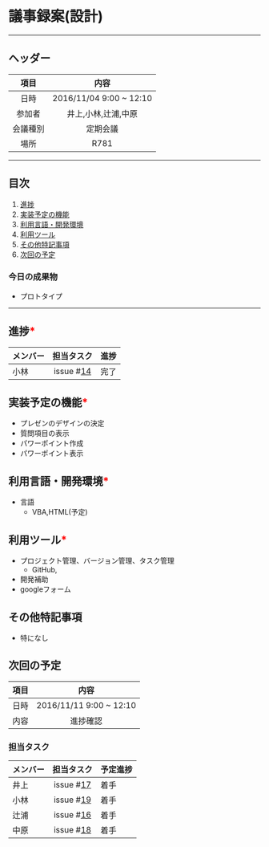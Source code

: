 # 議事録案(設計)
---
## ヘッダー
|項目|内容|
|:--:|:--:|
| 日時 | 2016/11/04  9:00 ~ 12:10|
| 参加者 | 井上,小林,辻浦,中原 |
| 会議種別 | 定期会議 |
| 場所 | R781 |

---
## 目次
1. [進捗](#ProgressReport)
1. [実装予定の機能](#anchar1)
2. [利用言語・開発環境](#anchar2)
3. [利用ツール](#anchar3)
4. [その他特記事項](#anchar4)
5. [次回の予定](#anchar5)

### 今日の成果物
- プロトタイプ

---

## <div id="ProgressReport"/> 進捗<font color = "red">*</font>

| メンバー | 担当タスク | 進捗 |
| :-- | :--: | :-- |
| 小林 | issue #[14]() | 完了 |


## <div id="anchar1"/>実装予定の機能<font color = "red">*</font>
- プレゼンのデザインの決定
- 質問項目の表示
- パワーポイント作成
- パワーポイント表示

## <div id="anchar2"/>利用言語・開発環境<font color = "red">*</font>
- 言語
	- VBA,HTML(予定)

## <div id="anchar3"/>利用ツール<font color = "red">*</font>
- プロジェクト管理、バージョン管理、タスク管理
	- GitHub,
- 開発補助
 - googleフォーム

## <div id="anchar4"/>その他特記事項
- 特になし  

## <div id="anchar5"/>次回の予定
|項目|内容|
|:--:|:--:|
| 日時 | 2016/11/11  9:00 ~ 12:10|
| 内容 | 進捗確認 |

### 担当タスク
| メンバー | 担当タスク | 予定進捗 |
| :-- | :--: | :-- |
| 井上 | issue #[17]() | 着手 |
| 小林 | issue #[19]() | 着手 |
| 辻浦 | issue #[16]() | 着手 |
| 中原 | issue #[18]() | 着手 |

